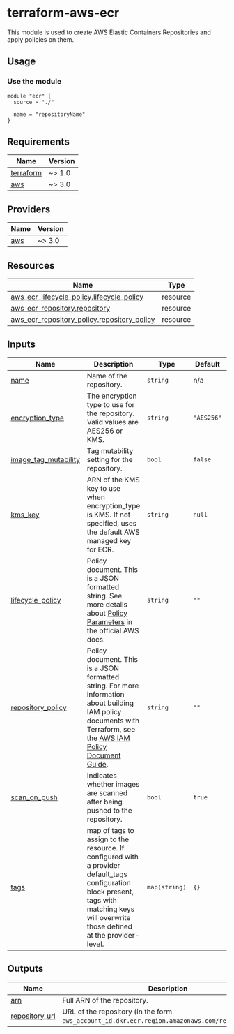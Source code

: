 # terraform-aws-ecr

This module is used to create AWS Elastic Containers Repositories and apply policies on them.

## Usage

### Use the module

```hcl
module "ecr" {
  source = "./"

  name = "repositoryName"
}
```

<!-- prettier-ignore-start -->
<!-- markdownlint-disable -->
<!-- BEGIN_TF_DOCS -->
## Requirements

| Name | Version |
|------|---------|
| <a name="requirement_terraform"></a> [terraform](#requirement_terraform) | ~> 1.0 |
| <a name="requirement_aws"></a> [aws](#requirement_aws) | ~> 3.0 |

## Providers

| Name | Version |
|------|---------|
| <a name="provider_aws"></a> [aws](#provider_aws) | ~> 3.0 |

## Resources

| Name | Type |
|------|------|
| [aws_ecr_lifecycle_policy.lifecycle_policy](https://registry.terraform.io/providers/hashicorp/aws/latest/docs/resources/ecr_lifecycle_policy) | resource |
| [aws_ecr_repository.repository](https://registry.terraform.io/providers/hashicorp/aws/latest/docs/resources/ecr_repository) | resource |
| [aws_ecr_repository_policy.repository_policy](https://registry.terraform.io/providers/hashicorp/aws/latest/docs/resources/ecr_repository_policy) | resource |

## Inputs

| Name | Description | Type | Default | Required |
|------|-------------|------|---------|:--------:|
| <a name="input_name"></a> [name](#input_name) | Name of the repository. | `string` | n/a | yes |
| <a name="input_encryption_type"></a> [encryption_type](#input_encryption_type) | The encryption type to use for the repository. Valid values are AES256 or KMS. | `string` | `"AES256"` | no |
| <a name="input_image_tag_mutability"></a> [image_tag_mutability](#input_image_tag_mutability) | Tag mutability setting for the repository. | `bool` | `false` | no |
| <a name="input_kms_key"></a> [kms_key](#input_kms_key) | ARN of the KMS key to use when encryption_type is KMS. If not specified, uses the default AWS managed key for ECR. | `string` | `null` | no |
| <a name="input_lifecycle_policy"></a> [lifecycle_policy](#input_lifecycle_policy) | Policy document. This is a JSON formatted string. See more details about [Policy Parameters](http://docs.aws.amazon.com/AmazonECR/latest/userguide/LifecyclePolicies.html#lifecycle_policy_parameters) in the official AWS docs. | `string` | `""` | no |
| <a name="input_repository_policy"></a> [repository_policy](#input_repository_policy) | Policy document. This is a JSON formatted string. For more information about building IAM policy documents with Terraform, see the [AWS IAM Policy Document Guide](https://learn.hashicorp.com/terraform/aws/iam-policy). | `string` | `""` | no |
| <a name="input_scan_on_push"></a> [scan_on_push](#input_scan_on_push) | Indicates whether images are scanned after being pushed to the repository. | `bool` | `true` | no |
| <a name="input_tags"></a> [tags](#input_tags) | map of tags to assign to the resource. If configured with a provider default_tags configuration block present, tags with matching keys will overwrite those defined at the provider-level. | `map(string)` | `{}` | no |

## Outputs

| Name | Description |
|------|-------------|
| <a name="output_arn"></a> [arn](#output_arn) | Full ARN of the repository. |
| <a name="output_repository_url"></a> [repository_url](#output_repository_url) | URL of the repository (in the form `aws_account_id.dkr.ecr.region.amazonaws.com/repositoryName`). |
<!-- END_TF_DOCS -->
